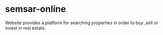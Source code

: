 # semsar-online
Website provides a platform for searching properties in order to buy ,sell or invest in real estate.
